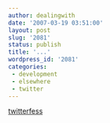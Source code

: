 ```yaml
---
author: dealingwith
date: '2007-03-19 03:51:00'
layout: post
slug: '2081'
status: publish
title: '...'
wordpress_id: '2081'
categories:
 - development
 - elsewhere
 - twitter
---
```


[twitterfess][1]

   [1]: http://kosso.co.uk/twitter/confess/index.php

